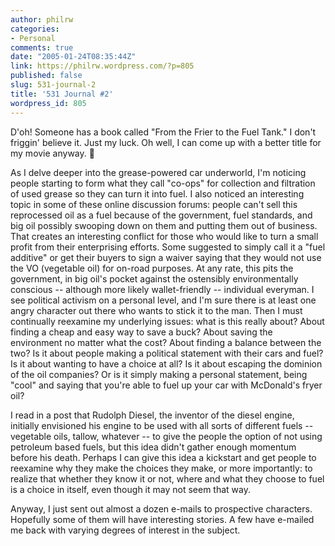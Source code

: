 ```yaml
---
author: philrw
categories:
- Personal
comments: true
date: "2005-01-24T08:35:44Z"
link: https://philrw.wordpress.com/?p=805
published: false
slug: 531-journal-2
title: '531 Journal #2'
wordpress_id: 805
---
```


D'oh! Someone has a book called "From the Frier to the Fuel Tank." I don't friggin' believe it. Just my luck. Oh well, I can come up with a better title for my movie anyway. :slightly_smiling_face:

As I delve deeper into the grease-powered car underworld, I'm noticing people starting to form what they call "co-ops" for collection and filtration of used grease so they can turn it into fuel. I also noticed an interesting topic in some of these online discussion forums: people can't sell this reprocessed oil as a fuel because of the government, fuel standards, and big oil possibly swooping down on them and putting them out of business. That creates an interesting conflict for those who would like to turn a small profit from their enterprising efforts. Some suggested to simply call it a "fuel additive" or get their buyers to sign a waiver saying that they would not use the VO (vegetable oil) for on-road purposes. At any rate, this pits the government, in big oil's pocket against the ostensibly environmentally conscious -- although more likely wallet-friendly -- individual everyman. I see political activism on a personal level, and I'm sure there is at least one angry character out there who wants to stick it to the man. Then I must continually reexamine my underlying issues: what is this really about? About finding a cheap and easy way to save a buck? About saving the environment no matter what the cost? About finding a balance between the two? Is it about people making a political statement with their cars and fuel? Is it about wanting to have a choice at all? Is it about escaping the dominion of the oil companies? Or is it simply making a personal statement, being "cool" and saying that you're able to fuel up your car with McDonald's fryer oil?

I read in a post that Rudolph Diesel, the inventor of the diesel engine, initially envisioned his engine to be used with all sorts of different fuels -- vegetable oils, tallow, whatever -- to give the people the option of not using petroleum based fuels, but this idea didn't gather enough momentum before his death. Perhaps I can give this idea a kickstart and get people to reexamine why they make the choices they make, or more importantly: to realize that whether they know it or not, where and what they choose to fuel is a choice in itself, even though it may not seem that way.

Anyway, I just sent out almost a dozen e-mails to prospective characters. Hopefully some of them will have interesting stories. A few have e-mailed me back with varying degrees of interest in the subject.
